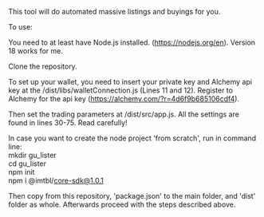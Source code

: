 This tool will do automated massive listings and buyings for you.

To use:

You need to at least have Node.js installed. (https://nodejs.org/en). Version 18 works for me.

Clone the repository. 

To set up your wallet, you need to insert your private key and Alchemy api key at the /dist/libs/walletConnection.js (Lines 11 and 12). Register to Alchemy for the api key (https://alchemy.com/?r=4d6f9b685106cdf4).

Then set the trading parameters at /dist/src/app.js. All the settings are found in lines 30-75. Read carefully!

In case you want to create the node project 'from scratch', run in command line:  
mkdir gu_lister  
cd gu_lister  
npm init  
npm i @imtbl/core-sdk@1.0.1  

Then copy from this repository, 'package.json' to the main folder, and 'dist' folder as whole. Afterwards proceed with the steps described above.
